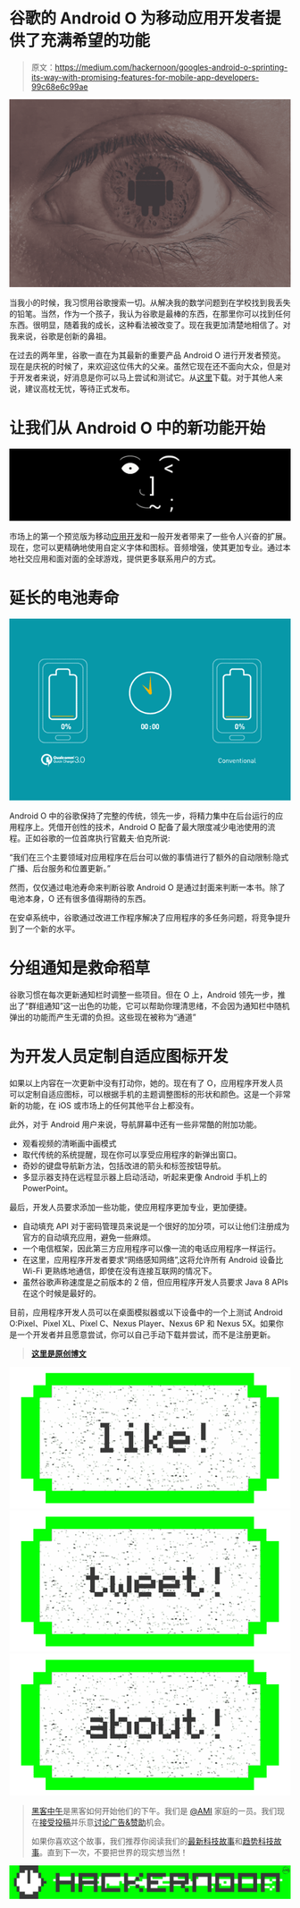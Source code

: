 # 谷歌的 Android O 为移动应用开发者提供了充满希望的功能

> 原文：<https://medium.com/hackernoon/googles-android-o-sprinting-its-way-with-promising-features-for-mobile-app-developers-99c68e6c99ae>

![](img/7c67e00d9d866a2d4a5e5526fca676a5.png)

当我小的时候，我习惯用谷歌搜索一切。从解决我的数学问题到在学校找到我丢失的铅笔。当然，作为一个孩子，我认为谷歌是最棒的东西，在那里你可以找到任何东西。很明显，随着我的成长，这种看法被改变了。现在我更加清楚地相信了。对我来说，谷歌是创新的鼻祖。

在过去的两年里，谷歌一直在为其最新的重要产品 Android O 进行开发者预览。现在是庆祝的时候了，来欢迎这位伟大的父亲。虽然它现在还不面向大众，但是对于开发者来说，好消息是你可以马上尝试和测试它。从[这里](https://developer.android.com/index.html)下载。对于其他人来说，建议高枕无忧，等待正式发布。

# 让我们从 Android O 中的新功能开始

![](img/5534af177388705eb1b51edbd37872b8.png)

市场上的第一个预览版为移动[应用开发](https://www.branex.ca/mobile-app-development)和一般开发者带来了一些令人兴奋的扩展。现在，您可以更精确地使用自定义字体和图标。音频增强，使其更加专业。通过本地社交应用和面对面的全球游戏，提供更多联系用户的方式。

# 延长的电池寿命

![](img/5c3d3cf9441f0e3d26ddbe933220fe1e.png)

Android O 中的谷歌保持了完整的传统，领先一步，将精力集中在后台运行的应用程序上。凭借开创性的技术，Android O 配备了最大限度减少电池使用的流程。正如谷歌的一位首席执行官戴夫·伯克所说:

“我们在三个主要领域对应用程序在后台可以做的事情进行了额外的自动限制:隐式广播、后台服务和位置更新。”

然而，仅仅通过电池寿命来判断谷歌 Android O 是通过封面来判断一本书。除了电池本身，O 还有很多值得期待的东西。

在安卓系统中，谷歌通过改进工作程序解决了应用程序的多任务问题，将竞争提升到了一个新的水平。

# 分组通知是救命稻草

谷歌习惯在每次更新通知栏时调整一些项目。但在 O 上，Android 领先一步，推出了“群组通知”这一出色的功能，它可以帮助你理清思绪，不会因为通知栏中随机弹出的功能而产生无谓的负担。这些现在被称为“通道”

# 为开发人员定制自适应图标开发

如果以上内容在一次更新中没有打动你，她的。现在有了 O，应用程序开发人员可以定制自适应图标，可以根据手机的主题调整图标的形状和颜色。这是一个非常新的功能，在 iOS 或市场上的任何其他平台上都没有。

此外，对于 Android 用户来说，导航屏幕中还有一些非常酷的附加功能。

*   观看视频的清晰画中画模式
*   取代传统的系统提醒，现在你可以享受应用程序的新弹出窗口。
*   奇妙的键盘导航新方法，包括改进的箭头和标签按钮导航。
*   多显示器支持在远程显示器上启动活动，听起来更像 Android 手机上的 PowerPoint。

最后，开发人员要求添加一些功能，使应用程序更加专业，更加便捷。

*   自动填充 API 对于密码管理员来说是一个很好的加分项，可以让他们注册成为官方的自动填充应用，避免一些麻烦。
*   一个电信框架，因此第三方应用程序可以像一流的电话应用程序一样运行。
*   在这里，应用程序开发者要求“网络感知网络”,这将允许所有 Android 设备比 Wi-Fi 更熟练地通信，即使在没有连接互联网的情况下。
*   虽然谷歌声称速度是之前版本的 2 倍，但应用程序开发人员要求 Java 8 APIs 在这个时候是最好的。

目前，应用程序开发人员可以在桌面模拟器或以下设备中的一个上测试 Android O:Pixel、Pixel XL、Pixel C、Nexus Player、Nexus 6P 和 Nexus 5X。如果你是一个开发者并且愿意尝试，你可以自己手动下载并尝试，而不是注册更新。

> [**这里是原创博文**](https://www.branex.ca/blog/google-android-o-for-mobile-app-developers/)

[![](img/50ef4044ecd4e250b5d50f368b775d38.png)](http://bit.ly/HackernoonFB)[![](img/979d9a46439d5aebbdcdca574e21dc81.png)](https://goo.gl/k7XYbx)[![](img/2930ba6bd2c12218fdbbf7e02c8746ff.png)](https://goo.gl/4ofytp)

> [黑客中午](http://bit.ly/Hackernoon)是黑客如何开始他们的下午。我们是 [@AMI](http://bit.ly/atAMIatAMI) 家庭的一员。我们现在[接受投稿](http://bit.ly/hackernoonsubmission)并乐意[讨论广告&赞助](mailto:partners@amipublications.com)机会。
> 
> 如果你喜欢这个故事，我们推荐你阅读我们的[最新科技故事](http://bit.ly/hackernoonlatestt)和[趋势科技故事](https://hackernoon.com/trending)。直到下一次，不要把世界的现实想当然！

![](img/be0ca55ba73a573dce11effb2ee80d56.png)